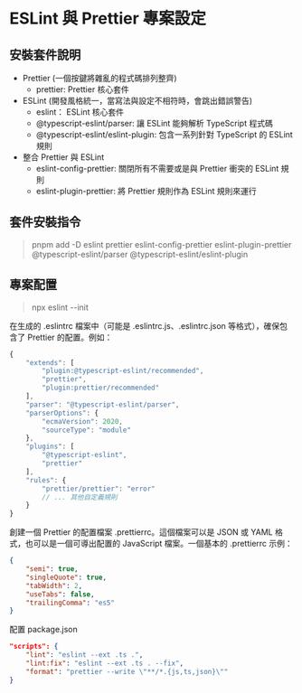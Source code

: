 # ESLint 與 Prettier 專案設定
## 安裝套件說明
- Prettier (一個按鍵將雜亂的程式碼排列整齊)
  -  prettier: Prettier 核心套件
- ESLint (開發風格統一，當寫法與設定不相符時，會跳出錯誤警告)
  - eslint： ESLint 核心套件
  - @typescript-eslint/parser: 讓 ESLint 能夠解析 TypeScript 程式碼
  - @typescript-eslint/eslint-plugin: 包含一系列針對 TypeScript 的 ESLint 規則
- 整合 Prettier 與 ESLint
  - eslint-config-prettier: 關閉所有不需要或是與 Prettier 衝突的 ESLint 規則
  - eslint-plugin-prettier: 將 Prettier 規則作為 ESLint 規則來運行

## 套件安裝指令
> pnpm add -D eslint prettier eslint-config-prettier eslint-plugin-prettier @typescript-eslint/parser @typescript-eslint/eslint-plugin

## 專案配置
> npx eslint --init

在生成的 .eslintrc 檔案中（可能是 .eslintrc.js、.eslintrc.json 等格式），確保包含了 Prettier 的配置。例如：

```js
{
    "extends": [
        "plugin:@typescript-eslint/recommended",
        "prettier",
        "plugin:prettier/recommended"
    ],
    "parser": "@typescript-eslint/parser",
    "parserOptions": {
        "ecmaVersion": 2020,
        "sourceType": "module"
    },
    "plugins": [
        "@typescript-eslint",
        "prettier"
    ],
    "rules": {
        "prettier/prettier": "error"
        // ... 其他自定義規則
    }
}
```

創建一個 Prettier 的配置檔案 .prettierrc。這個檔案可以是 JSON 或 YAML 格式，也可以是一個可導出配置的 JavaScript 檔案。一個基本的 .prettierrc 示例：
```json
{
    "semi": true,
    "singleQuote": true,
    "tabWidth": 2,
    "useTabs": false,
    "trailingComma": "es5"
}
```

配置 package.json
```json
"scripts": {
    "lint": "eslint --ext .ts .",
    "lint:fix": "eslint --ext .ts . --fix",
    "format": "prettier --write \"**/*.{js,ts,json}\""
}
```

